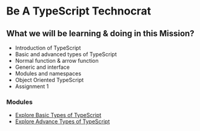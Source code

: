 # Be A TypeScript Technocrat

## What we will be learning & doing in this Mission?

- Introduction of TypeScript
- Basic and advanced types of TypeScript
- Normal function & arrow function
- Generic and interface
- Modules and namespaces
- Object Oriented TypeScript
- Assignment 1

### Modules

- [Explore Basic Types of TypeScript](./module-1/README.md)
- [Explore Advance Types of TypeScript](./module-2/README.md)
